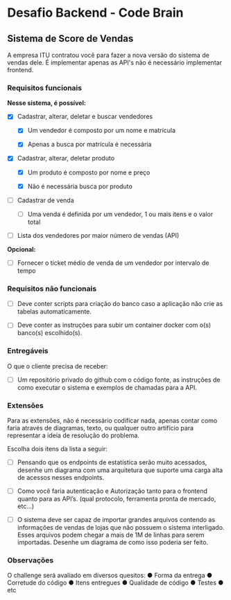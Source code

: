 # Desafio Backend - Code Brain

##  Sistema de Score de Vendas

 A empresa ITU contratou você para fazer a nova versão do sistema de vendas dele. É implementar apenas as API's não é necessário implementar frontend.



### Requisitos funcionais 

 **Nesse sistema, é possível:**

- [x]  Cadastrar, alterar, deletar e buscar vendedores

    - [x] Um vendedor é composto por um nome e matrícula

    - [x] Apenas a busca por matrícula é necessária


- [x] Cadastrar, alterar, deletar produto

    - [x] Um produto é composto por nome e preço

    - [x] Não é necessária busca por produto


- [ ] Cadastrar de venda

    - [ ] Uma venda é definida por um vendedor, 1 ou mais itens e o valor total

    

- [ ] Lista dos vendedores por maior número de vendas (API)

  

**Opcional:** 

- [ ] Fornecer o ticket médio de venda de um vendedor por intervalo de tempo 

  

### Requisitos não funcionais 

- [ ] Deve conter scripts para criação do banco caso a aplicação não crie as tabelas  automaticamente.

- [ ] Deve conter as instruções para subir um container docker com o(s) banco(s)  escolhido(s).

  

### Entregáveis 

 O que o cliente precisa de receber:

- [ ] Um repositório privado do github com o código fonte, as instruções de como executar o
   sistema e exemplos de chamadas para a API.



###  Extensões

 Para as extensões, não é necessário codificar nada, apenas contar como faria através de diagramas, texto, ou qualquer outro artifício para representar a ideia de resolução do problema.

 Escolha dois itens da lista a seguir:

- [ ] Pensando que os endpoints de estatística serão muito acessados, desenhe um
   diagrama com uma arquitetura que suporte uma carga alta de acessos nesses
   endpoints.

- [ ] Como você faria autenticação e Autorização tanto para o frontend quanto para as API’s.
   (qual protocolo, ferramenta pronta de mercado, etc...) 

- [ ] O sistema deve ser capaz de importar grandes arquivos contendo as informações de 
  vendas de lojas que não possuem o sistema interligado. Esses arquivos podem chegar a 
  mais de 1M de linhas para serem importadas. Desenhe um diagrama de como isso 
  poderia ser feito. 

### Observações 

 O challenge será avaliado em diversos quesitos:
●  Forma da entrega
●  Corretude do código
●  Itens entregues
●  Qualidade de código
●  Testes
●  etc

 

​               